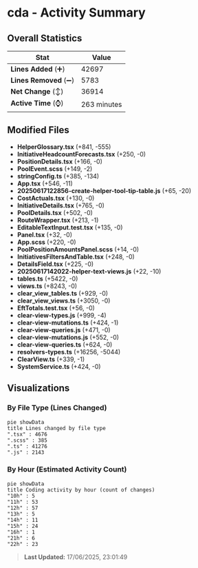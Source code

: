 # cda - Activity Summary 

## Overall Statistics

| Stat                   | Value                                                             |
| ---------------------- | ----------------------------------------------------------------- |
| **Lines Added** (➕)   | 42697                                          |
| **Lines Removed** (➖) | 5783                                        |
| **Net Change** (↕)    | 36914                |
| **Active Time** (⌚)   | 263 minutes |


## Modified Files
- **HelperGlossary.tsx** (+841, -555)
- **InitiativeHeadcountForecasts.tsx** (+250, -0)
- **PositionDetails.tsx** (+166, -0)
- **PoolEvent.scss** (+149, -2)
- **stringConfig.ts** (+385, -134)
- **App.tsx** (+546, -11)
- **20250617122856-create-helper-tool-tip-table.js** (+65, -20)
- **CostActuals.tsx** (+130, -0)
- **InitiativeDetails.tsx** (+765, -0)
- **PoolDetails.tsx** (+502, -0)
- **RouteWrapper.tsx** (+213, -1)
- **EditableTextInput.test.tsx** (+135, -0)
- **Panel.tsx** (+32, -0)
- **App.scss** (+220, -0)
- **PoolPositionAmountsPanel.scss** (+14, -0)
- **InitiativesFiltersAndTable.tsx** (+248, -0)
- **DetailsField.tsx** (+225, -0)
- **20250617142022-helper-text-views.js** (+22, -10)
- **tables.ts** (+5422, -0)
- **views.ts** (+8243, -0)
- **clear_view_tables.ts** (+929, -0)
- **clear_view_views.ts** (+3050, -0)
- **EftTotals.test.tsx** (+56, -0)
- **clear-view-types.js** (+999, -4)
- **clear-view-mutations.ts** (+424, -1)
- **clear-view-queries.js** (+471, -0)
- **clear-view-mutations.js** (+552, -0)
- **clear-view-queries.ts** (+624, -0)
- **resolvers-types.ts** (+16256, -5044)
- **ClearView.ts** (+339, -1)
- **SystemService.ts** (+424, -0)

## Visualizations

### By File Type (Lines Changed)

```mermaid
pie showData
title Lines changed by file type
".tsx" : 4676
".scss" : 385
".ts" : 41276
".js" : 2143
```

### By Hour (Estimated Activity Count)

```mermaid
pie showData
title Coding activity by hour (count of changes)
"10h" : 5
"11h" : 53
"12h" : 57
"13h" : 5
"14h" : 11
"15h" : 24
"16h" : 1
"21h" : 6
"22h" : 23
```


> **Last Updated:** 17/06/2025, 23:01:49